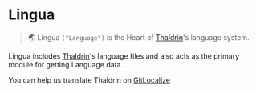 # Lingua

> 🌏 Lingua `("Language")` is the Heart of [Thaldrin](https://thaldr.in)'s language system.

Lingua includes [Thaldrin](https://thaldrin.in)'s language files and also acts as the primary module for getting Language data.

You can help us translate Thaldrin on [GitLocalize](https://gitlocalize.com/repo/6258)
